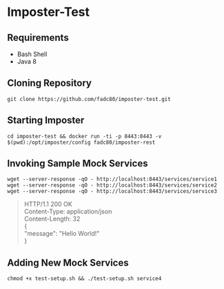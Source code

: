 # Imposter-Test

## Requirements

* Bash Shell
* Java 8

## Cloning Repository

```shell
git clone https://github.com/fadc80/imposter-test.git
```

## Starting Imposter

```shell
cd imposter-test && docker run -ti -p 8443:8443 -v $(pwd):/opt/imposter/config fadc80/imposter-rest
```

## Invoking Sample Mock Services

```
wget --server-response -qO - http://localhost:8443/services/service1
wget --server-response -qO - http://localhost:8443/services/service2
wget --server-response -qO - http://localhost:8443/services/service3
```

>   HTTP/1.1 200 OK  
>  Content-Type: application/json  
>  Content-Length: 32  
> {  
>  "message": "Hello World!"  
> }  

## Adding New Mock Services

```
chmod +x test-setup.sh && ./test-setup.sh service4
```
